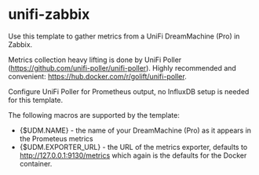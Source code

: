 # unifi-zabbix

Use this template to gather metrics from a UniFi DreamMachine (Pro) in Zabbix.

Metrics collection heavy lifting is done by UniFi Poller (https://github.com/unifi-poller/unifi-poller). Highly recommended and convenient: https://hub.docker.com/r/golift/unifi-poller.

Configure UniFi Poller for Prometheus output, no InfluxDB setup is needed for this template.

The following macros are supported by the template:
* {$UDM.NAME} - the name of your DreamMachine (Pro) as it appears in the Prometeus metrics
* {$UDM.EXPORTER_URL} - the URL of the metrics exporter, defaults to http://127.0.0.1:9130/metrics which again is the defaults for the Docker container.
